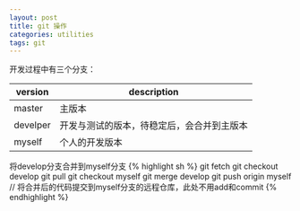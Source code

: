 ```yaml
---
layout: post
title: git 操作
categories: utilities
tags: git
---
```

开发过程中有三个分支：

| version | description |
|--|--|
|master | 主版本 |
|develper | 开发与测试的版本，待稳定后，会合并到主版本 |
|myself | 个人的开发版本 |

将develop分支合并到myself分支
{% highlight sh %}
git fetch
git checkout develop
git pull
git checkout myself
git merge develop
git push origin myself		// 将合并后的代码提交到myself分支的远程仓库，此处不用add和commit
{% endhighlight %}